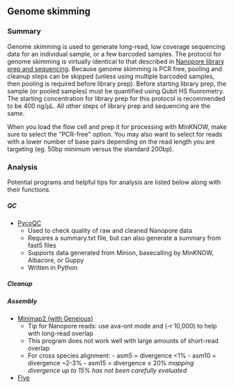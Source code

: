 ## Genome skimming

### Summary
Genome skimming is used to generate long-read, low coverage sequencing data for an individual sample, or a few barcoded samples. The protocol for genome skimming is virtually identical to that described in [Nanopore library prep and sequencing](Nanopore.md). Because genome skimming is PCR free, pooling and cleanup steps can be skipped (unless using multiple barcoded samples, then pooling is required before library prep). Before starting library prep, the sample (or pooled samples) must be quantified using Qubit HS fluorometry. The starting concentration for library prep for this protocol is recommended to be 400 ng/µL. All other steps of library prep and sequencing are the same.

When you load the flow cell and prep it for processing with MinKNOW, make sure to select the "PCR-free" option. You may also want to select for reads with a lower number of base pairs depending on the read length you are targeting (eg. 50bp minimum versus the standard 200bp).

### Analysis
Potential programs and helpful tips for analysis are listed below along with their functions.
##### QC
- [PycoQC](https://github.com/a-slide/pycoQC)
    - Used to check quality of raw and cleaned Nanopore data
    - Requires a summary.txt file, but can also generate a summary from fast5 files
    - Supports data generated from Minion, basecalling by MinKNOW, Albacore, or Guppy
    - Written in Python
##### Cleanup

##### Assembly
- [Minimap2 (with Geneious)](https://github.com/lh3/minimap2?tab=readme-ov-file)
    -   Tip for Nanopore reads: use ava-ont mode and (-r 10,000) to help with long-read overlap
    -   This program does not work well with large amounts of short-read overlap
    -   For cross species alignment:
       - asm5 = divergence <1%
      - asm10 = divergence ~2-3%
      - asm15 = divergence ≤ 20% *mapping divergence up to 15% has not been carefully evaluated*
- [Flye](https://github.com/mikolmogorov/Flye)
